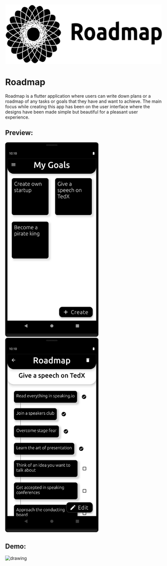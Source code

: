 ![app-logo](https://raw.githubusercontent.com/atul-g/flutter-roadmap/master/github_paper.png)

# Roadmap
Roadmap is a flutter application where users can write down plans or a roadmap of any tasks or goals that they have and want to achieve. The main focus while creating this app has been on the user interface where the designs have been made simple but beautiful for a pleasant user experience.


## Preview:
<img src="https://github.com/atul-g/flutter-roadmap/blob/master/home.png" alt="drawing" width="300"/>&nbsp;&nbsp;&nbsp;&nbsp;&nbsp;&nbsp;&nbsp;&nbsp;<img src="https://github.com/atul-g/flutter-roadmap/blob/master/roadmap.png" width="300"/>


## Demo:
<img src="https://github.com/atul-g/flutter-roadmap/blob/master/app_video_cast.gif" alt="drawing" width="300"/>

